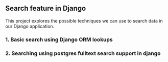 ## Search feature in Django

This project explores the possible techniques we can use to search data in our Django application.

### 1. Basic search using Django ORM lookups

### 2. Searching using postgres fulltext search support in django